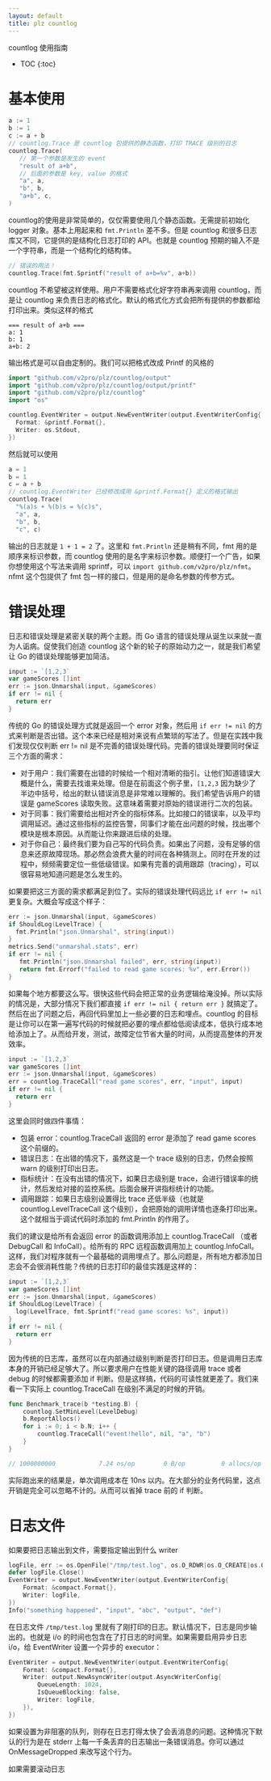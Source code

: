 ```yaml
---
layout: default
title: plz countlog
---
```


countlog 使用指南

* TOC
{:toc}

# 基本使用

```go
a := 1
b := 1
c := a + b
// countlog.Trace 是 countlog 包提供的静态函数，打印 TRACE 级别的日志
countlog.Trace(
   // 第一个参数是发生的 event
   "result of a+b", 
   // 后面的参数是 key, value 的格式
   "a", a,
   "b", b,
   "a+b", c,
)
```

countlog的使用是非常简单的，仅仅需要使用几个静态函数。无需提前初始化 logger 对象。基本上用起来和 `fmt.Println` 差不多。但是 countlog 和很多日志库又不同，它提供的是结构化日志打印的 API。也就是 countlog 预期的输入不是一个字符串，而是一个结构化的结构体。

```go
// 错误的用法！
countlog.Trace(fmt.Sprintf("result of a+b=%v", a+b))
```

countlog 不希望被这样使用。用户不需要格式化好字符串再来调用 countlog，而是让 countlog 来负责日志的格式化。默认的格式化方式会把所有提供的参数都给打印出来。类似这样的格式

```
=== result of a+b ===
a: 1
b: 1
a+b: 2
```

输出格式是可以自由定制的。我们可以把格式改成 Printf 的风格的

```go
import "github.com/v2pro/plz/countlog/output"
import "github.com/v2pro/plz/countlog/output/printf"
import "github.com/v2pro/plz/countlog"
import "os"

countlog.EventWriter = output.NewEventWriter(output.EventWriterConfig{
  Format: &printf.Format{},
  Writer: os.Stdout,
})
```

然后就可以使用

```go
a = 1
b = 1
c = a + b
// countlog.EventWriter 已经修改成用 &printf.Format{} 定义的格式输出
countlog.Trace(
  "%(a)s + %(b)s = %(c)s", 
  "a", a, 
  "b", b, 
  "c", c)
```

输出的日志就是 `1 + 1 = 2` 了。这里和 `fmt.Println` 还是稍有不同，fmt 用的是顺序来标识参数，而 countlog 使用的是名字来标识参数。顺便打一个广告，如果你想使用这个写法来调用 sprintf，可以 `import github.com/v2pro/plz/nfmt`。nfmt 这个包提供了 fmt 包一样的接口，但是用的是命名参数的传参方式。

# 错误处理

日志和错误处理是紧密关联的两个主题。而 Go 语言的错误处理从诞生以来就一直为人诟病。促使我们创造 countlog 这个新的轮子的原始动力之一，就是我们希望让 Go 的错误处理能够更加简洁。

```go
input := `[1,2,3`
var gameScores []int
err := json.Unmarshal(input, &gameScores)
if err != nil {
  return err
}
```

传统的 Go 的错误处理方式就是返回一个 error 对象，然后用 `if err != nil` 的方式来判断是否出错。这个本来已经是相对来说有点繁琐的写法了。但是在实践中我们发现仅仅判断 err != nil 是不完善的错误处理代码。完善的错误处理要同时保证三个方面的需求：

* 对于用户：我们需要在出错的时候给一个相对清晰的指引。让他们知道错误大概是什么，需要去找谁来处理。但是在前面这个例子里，`[1,2,3` 因为缺少了半边中括号，给出的默认错误消息是非常难以理解的。我们希望告诉用户的错误是 gameScores 读取失败。这意味着需要对原始的错误进行二次的包装。
* 对于同事：我们需要给出相对齐全的指标体系。比如接口的错误率，以及平均调用延迟。通过这些指标的监控告警，同事们才能在出问题的时候，找出哪个模块是根本原因。从而能让你来跟进后续的处理。
* 对于你自己：最终我们要为自己写的代码负责。如果出了问题，没有足够的信息来还原故障现场。那必然会浪费大量的时间在各种猜测上。同时在开发的过程中，频频需要定位一些低级错误。如果有完善的调用跟踪（tracing），可以很容易地知道问题是怎么发生的。

如果要把这三方面的需求都满足到位了。实际的错误处理代码远比 `if err != nil` 更复杂。大概会写成这个样子：

```go
err := json.Unmarshal(input, &gameScores)
if ShouldLog(LevelTrace) {
  fmt.Println("json.Unmarshal", string(input))
}
metrics.Send("unmarshal.stats", err)
if err != nil {
   fmt.Println("json.Unmarshal failed", err, string(input))
   return fmt.Errorf("failed to read game scores: %v", err.Error())
}
```

如果每个地方都要这么写。很快这些代码会把正常的业务逻辑给淹没掉。所以实际的情况是，大部分情况下我们都直接 `if err != nil { return err }` 就搞定了。然后在出了问题之后，再回代码里加上一些必要的日志和埋点。countlog 的目标是让你可以在第一遍写代码的时候就把必要的埋点都给低阅读成本，低执行成本地给添加上了。从而给开发，测试，故障定位节省大量的时间，从而提高整体的开发效率。

```go
input := `[1,2,3`
var gameScores []int
err := json.Unmarshal(input, &gameScores)
err = countlog.TraceCall("read game scores", err, "input", input)
if err != nil {
  return err
}
```

这里会同时做四件事情：

* 包装 error：countlog.TraceCall 返回的 error 是添加了 read game scores 这个前缀的。
* 错误日志：在出错的情况下，虽然这是一个 trace 级别的日志，仍然会按照 warn 的级别打印出日志。
* 指标统计：在没有出错的情况下，如果日志级别是 trace，会进行错误率的统计，然后发给对接的监控系统。后面会展开讲指标统计的功能。
* 调用跟踪：如果日志级别设置得比 trace 还低半级（也就是 countlog.LevelTraceCall 这个级别），会把原始的调用详情也逐条打印出来。这个就相当于调试代码时添加的 fmt.Println 的作用了。

我们的建议是给所有会返回 error 的函数调用添加上 countlog.TraceCall （或者 DebugCall 和 InfoCall）。给所有的 RPC 远程函数调用加上 countlog.InfoCall。这样，我们对程序就有一个最基础的调用埋点了。那么问题是，所有地方都添加日志会不会很消耗性能？传统的日志打印的最佳实践是这样的：

```go
input := `[1,2,3`
var gameScores []int
err := json.Unmarshal(input, &gameScores)
if ShouldLog(LevelTrace) {
  log(LevelTrace, fmt.Sprintf("read game scores: %s", input))
}
if err != nil {
  return err
}
```

因为传统的日志库，虽然可以在内部通过级别判断是否打印日志。但是调用日志库本身的开销已经足够大了。所以要求用户在性能关键的路径调用 trace 或者 debug 的时候都需要添加 if 判断。但是这样搞，代码的可读性就更差了。我们来看一下实际上 countlog.TraceCall 在级别不满足的时候的开销。

```go
func Benchmark_trace(b *testing.B) {
	countlog.SetMinLevel(LevelDebug)
	b.ReportAllocs()
	for i := 0; i < b.N; i++ {
		countlog.TraceCall("event!hello", nil, "a", "b")
	}
}

// 1000000000	         7.24 ns/op	       0 B/op	       0 allocs/op
```

实际跑出来的结果是，单次调用成本在 10ns 以内。在大部分的业务代码里，这点开销是完全可以忽略不计的。从而可以省掉 trace 前的 if 判断。

# 日志文件

如果要把日志输出到文件，需要指定输出到什么 writer

```go
logFile, err := os.OpenFile("/tmp/test.log", os.O_RDWR|os.O_CREATE|os.O_APPEND, 0666)
defer logFile.Close()
EventWriter = output.NewEventWriter(output.EventWriterConfig{
	Format: &compact.Format{},
	Writer: logFile,
})
Info("something happened", "input", "abc", "output", "def")
```

在日志文件 `/tmp/test.log` 里就有了刚打印的日志。默认情况下，日志是同步输出的。也就是 i/o 的时间也包含在了打日志的时间里。如果需要启用异步日志 i/o，给 EventWriter 设置一个异步的 executor：

```go
EventWriter = output.NewEventWriter(output.EventWriterConfig{
	Format: &compact.Format{},
	Writer: output.NewAsyncWriter(output.AsyncWriterConfig{
		QueueLength: 1024,
		IsQueueBlocking: false,
		Writer: logFile,
	}),
})
```

如果设置为非阻塞的队列，则存在日志打得太快了会丢消息的问题。这种情况下默认的行为是在 stderr 上每一千条丢弃的日志输出一条错误消息。你可以通过 OnMessageDropped 来改写这个行为。

如果需要滚动日志



